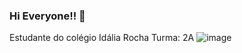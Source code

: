 ### Hi Everyone!! 👋
Estudante do colégio Idália Rocha
Turma: 2A
![image](https://user-images.githubusercontent.com/127758763/236854628-cee515cd-5bb2-42eb-bd56-73a5468778fb.png)
